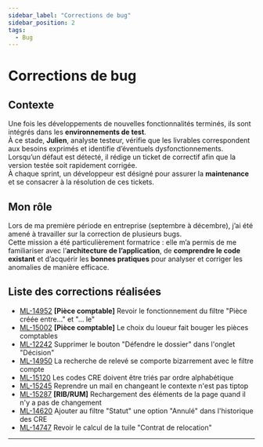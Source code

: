 ```yaml
---
sidebar_label: "Corrections de bug"
sidebar_position: 2
tags:
  - Bug
---
```


# Corrections de bug

## Contexte

Une fois les développements de nouvelles fonctionnalités terminés, ils sont intégrés dans les **environnements de test**.  
À ce stade, **Julien**, analyste testeur, vérifie que les livrables correspondent aux besoins exprimés et identifie d’éventuels dysfonctionnements.  
Lorsqu’un défaut est détecté, il rédige un ticket de correctif afin que la version testée soit rapidement corrigée.  
À chaque sprint, un développeur est désigné pour assurer la **maintenance** et se consacrer à la résolution de ces tickets.

## Mon rôle

Lors de ma première période en entreprise (septembre à décembre), j’ai été amené à travailler sur la correction de plusieurs bugs.  
Cette mission a été particulièrement formatrice : elle m’a permis de me familiariser avec l’**architecture de l’application**, de **comprendre le code existant** et d’acquérir les **bonnes pratiques** pour analyser et corriger les anomalies de manière efficace.

## Liste des corrections réalisées
- [ML-14952](/docs/Missions/FIX/liste/ML-14952) **[Pièce comptable]** Revoir le fonctionnement du filtre "Pièce créée entre..." et "... le"
- [ML-15002](/docs/Missions/FIX/liste/ML-15002) **[Pièce comptable]** Le choix du loueur fait bouger les pièces comptables
- [ML-12242](/docs/Missions/FIX/liste/ML-12242) Supprimer le bouton "Défendre le dossier" dans l'onglet "Décision"
- [ML-14950](/docs/Missions/FIX/liste/ML-14950) La recherche de relevé se comporte bizarrement avec le filtre compte
- [ML-15120](/docs/Missions/FIX/liste/ML-15120) Les codes CRE doivent être triés par ordre alphabétique
- [ML-15245](/docs/Missions/FIX/liste/ML-15245) Reprendre un mail en changeant le contexte n'est pas tiptop
- [ML-15287](/docs/Missions/FIX/liste/ML-15287) **[RIB/RUM]** Rechargement des éléments de la page quand il n'y a pas de changement
- [ML-14620](/docs/Missions/FIX/liste/ML-14620) Ajouter au filtre "Statut" une option "Annulé" dans l'historique des CRE
- [ML-14747](/docs/Missions/FIX/liste/ML-14747) Revoir le calcul de la tuile "Contrat de relocation"

---